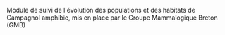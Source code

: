 Module de suivi de l'évolution des populations et des habitats de Campagnol amphibie, mis en place par le Groupe Mammalogique Breton (GMB)
